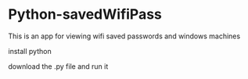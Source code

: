 # Python-savedWifiPass

This is an app for viewing wifi saved passwords and windows machines

install python

download the .py file and run it
